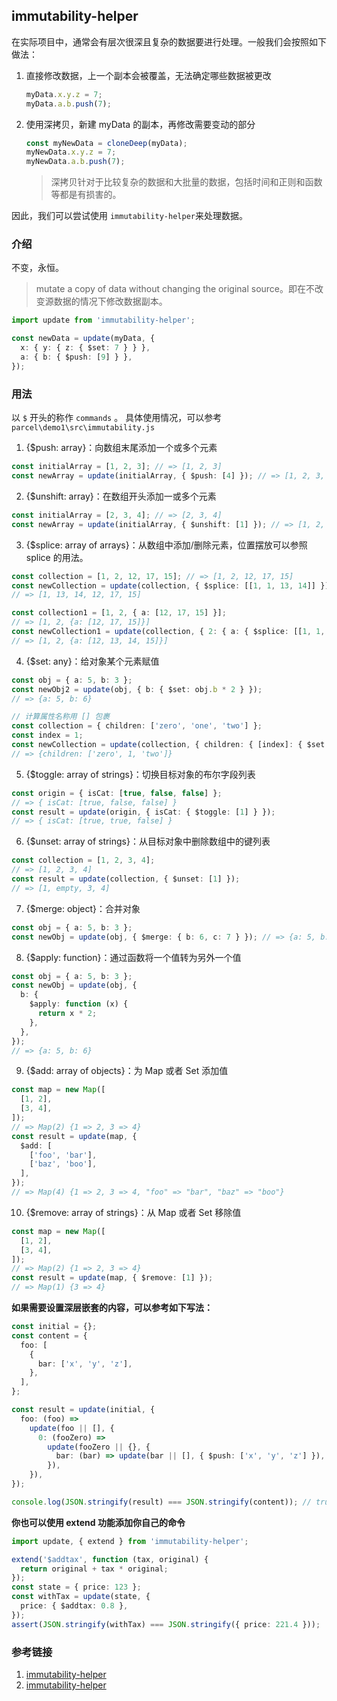 ## immutability-helper

在实际项目中，通常会有层次很深且复杂的数据要进行处理。一般我们会按照如下做法：

1. 直接修改数据，上一个副本会被覆盖，无法确定哪些数据被更改
   ```js
   myData.x.y.z = 7;
   myData.a.b.push(7);
   ```
2. 使用深拷贝，新建 myData 的副本，再修改需要变动的部分
   ```js
   const myNewData = cloneDeep(myData);
   myNewData.x.y.z = 7;
   myNewData.a.b.push(7);
   ```
   > 深拷贝针对于比较复杂的数据和大批量的数据，包括时间和正则和函数等都是有损害的。

因此，我们可以尝试使用 `immutability-helper`来处理数据。

### 介绍

不变，永恒。

> mutate a copy of data without changing the original source。即在不改变源数据的情况下修改数据副本。

```ts
import update from 'immutability-helper';

const newData = update(myData, {
  x: { y: { z: { $set: 7 } } },
  a: { b: { $push: [9] } },
});
```

### 用法

以 `$` 开头的称作 `commands` 。
具体使用情况，可以参考 `parcel\demo1\src\immutability.js`

1. {$push: array}：向数组末尾添加一个或多个元素

```ts
const initialArray = [1, 2, 3]; // => [1, 2, 3]
const newArray = update(initialArray, { $push: [4] }); // => [1, 2, 3, 4]
```

2. {$unshift: array}：在数组开头添加一或多个元素

```ts
const initialArray = [2, 3, 4]; // => [2, 3, 4]
const newArray = update(initialArray, { $unshift: [1] }); // => [1, 2, 3, 4]
```

3. {$splice: array of arrays}：从数组中添加/删除元素，位置摆放可以参照 splice 的用法。

```ts
const collection = [1, 2, 12, 17, 15]; // => [1, 2, 12, 17, 15]
const newCollection = update(collection, { $splice: [[1, 1, 13, 14]] });
// => [1, 13, 14, 12, 17, 15]

const collection1 = [1, 2, { a: [12, 17, 15] }];
// => [1, 2, {a: [12, 17, 15]}]
const newCollection1 = update(collection, { 2: { a: { $splice: [[1, 1, 13, 14]] } } });
// => [1, 2, {a: [12, 13, 14, 15]}]
```

4. {$set: any}：给对象某个元素赋值

```ts
const obj = { a: 5, b: 3 };
const newObj2 = update(obj, { b: { $set: obj.b * 2 } });
// => {a: 5, b: 6}

// 计算属性名称用 [] 包裹
const collection = { children: ['zero', 'one', 'two'] };
const index = 1;
const newCollection = update(collection, { children: { [index]: { $set: 1 } } });
// => {children: ['zero', 1, 'two']}
```

5. {$toggle: array of strings}：切换目标对象的布尔字段列表

```ts
const origin = { isCat: [true, false, false] };
// => { isCat: [true, false, false] }
const result = update(origin, { isCat: { $toggle: [1] } });
// => { isCat: [true, true, false] }
```

6. {$unset: array of strings}：从目标对象中删除数组中的键列表

```ts
const collection = [1, 2, 3, 4];
// => [1, 2, 3, 4]
const result = update(collection, { $unset: [1] });
// => [1, empty, 3, 4]
```

7. {$merge: object}：合并对象

```ts
const obj = { a: 5, b: 3 };
const newObj = update(obj, { $merge: { b: 6, c: 7 } }); // => {a: 5, b: 6, c: 7}
```

8. {$apply: function}：通过函数将一个值转为另外一个值

```ts
const obj = { a: 5, b: 3 };
const newObj = update(obj, {
  b: {
    $apply: function (x) {
      return x * 2;
    },
  },
});
// => {a: 5, b: 6}
```

9. {$add: array of objects}：为 Map 或者 Set 添加值

```ts
const map = new Map([
  [1, 2],
  [3, 4],
]);
// => Map(2) {1 => 2, 3 => 4}
const result = update(map, {
  $add: [
    ['foo', 'bar'],
    ['baz', 'boo'],
  ],
});
// => Map(4) {1 => 2, 3 => 4, "foo" => "bar", "baz" => "boo"}
```

10. {$remove: array of strings}：从 Map 或者 Set 移除值

```ts
const map = new Map([
  [1, 2],
  [3, 4],
]);
// => Map(2) {1 => 2, 3 => 4}
const result = update(map, { $remove: [1] });
// => Map(1) {3 => 4}
```

**如果需要设置深层嵌套的内容，可以参考如下写法：**

```ts
const initial = {};
const content = {
  foo: [
    {
      bar: ['x', 'y', 'z'],
    },
  ],
};

const result = update(initial, {
  foo: (foo) =>
    update(foo || [], {
      0: (fooZero) =>
        update(fooZero || {}, {
          bar: (bar) => update(bar || [], { $push: ['x', 'y', 'z'] }),
        }),
    }),
});

console.log(JSON.stringify(result) === JSON.stringify(content)); // true
```

**你也可以使用 extend 功能添加你自己的命令**

```ts
import update, { extend } from 'immutability-helper';

extend('$addtax', function (tax, original) {
  return original + tax * original;
});
const state = { price: 123 };
const withTax = update(state, {
  price: { $addtax: 0.8 },
});
assert(JSON.stringify(withTax) === JSON.stringify({ price: 221.4 }));
```

### 参考链接

1. [immutability-helper](https://www.jianshu.com/p/6ffb29e97bde)
2. [immutability-helper](https://github.com/kolodny/immutability-helper)
